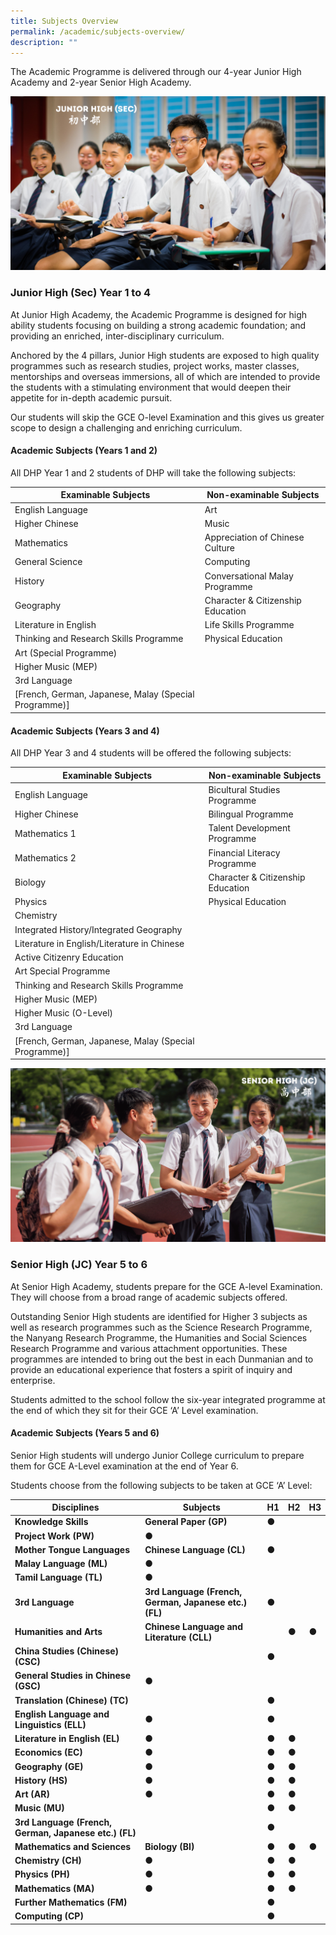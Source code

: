 ```yaml
---
title: Subjects Overview
permalink: /academic/subjects-overview/
description: ""
---
```

The Academic Programme is delivered through our 4-year Junior High Academy and 2-year Senior High Academy.

![](/images/Homepage/Junior-High-Sec.png)

### **Junior High (Sec) Year 1 to 4**
At Junior High Academy, the Academic Programme is designed for high ability students focusing on building a strong academic foundation; and providing an enriched, inter-disciplinary curriculum.  

Anchored by the 4 pillars, Junior High students are exposed to high quality programmes such as research studies, project works, master classes, mentorships and overseas immersions, all of which are intended to provide the students with a stimulating environment that would deepen their appetite for in-depth academic pursuit.  

Our students will skip the GCE O-level Examination and this gives us greater scope to design a challenging and enriching curriculum.

#### **Academic Subjects (Years 1 and 2)**

All DHP Year 1 and 2 students of DHP will take the following subjects:

| Examinable Subjects | Non-examinable Subjects |
| --- | --- |
| English Language | Art |
| Higher Chinese | Music |
| Mathematics | Appreciation of Chinese Culture |
| General Science | Computing |
| History | Conversational Malay Programme |
| Geography | Character & Citizenship Education |
| Literature in English | Life Skills Programme |
| Thinking and Research Skills Programme | Physical Education |
| Art (Special Programme) |  |
| Higher Music (MEP) |  |
| 3rd Language  
\[French, German, Japanese, Malay (Special Programme)\] |

#### **Academic Subjects (Years 3 and 4)**

All DHP Year 3 and 4 students will be offered the following subjects:

| Examinable Subjects | Non-examinable Subjects |
| --- | --- |
| English Language | Bicultural Studies Programme |
| Higher Chinese | Bilingual Programme |
| Mathematics 1 | Talent Development Programme |
| Mathematics 2 | Financial Literacy Programme |
| Biology | Character & Citizenship Education |
| Physics | Physical Education |
| Chemistry |  |
| Integrated History/Integrated Geography |  |
| Literature in English/Literature in Chinese |  |
| Active Citizenry Education |  |
| Art Special Programme |  |
| Thinking and Research Skills Programme |  |
| Higher Music (MEP) |  |
| Higher Music (O-Level) |  |
| 3rd Language  
\[French, German, Japanese, Malay (Special Programme)\] |


![](/images/Homepage/Senior%20High.png)
### **Senior High (JC) Year 5 to 6**
At Senior High Academy, students prepare for the GCE A-level Examination. They will choose from a broad range of academic subjects offered.  

Outstanding Senior High students are identified for Higher 3 subjects as well as research programmes such as the Science Research Programme, the Nanyang Research Programme, the Humanities and Social Sciences Research Programme and various attachment opportunities. These programmes are intended to bring out the best in each Dunmanian and to provide an educational experience that fosters a spirit of inquiry and enterprise.

Students admitted to the school follow the six-year integrated programme at the end of which they sit for their GCE ‘A’ Level examination.

#### **Academic Subjects (Years 5 and 6)**

Senior High students will undergo Junior College curriculum to prepare them for GCE A-Level examination at the end of Year 6.

Students choose from the following subjects to be taken at GCE ‘A’ Level:

| **Disciplines** | **Subjects** | **H1** | **H2** | **H3** |
| --- | --- | --- | --- | --- |
| **Knowledge Skills** | **General Paper (GP)** | **●** |  |  |
| **Project Work (PW)** | **●** |  |  |
| **Mother Tongue Languages** | **Chinese Language (CL)** | **●** |  |  |
| **Malay Language (ML)** | **●** |  |  |
| **Tamil Language (TL)** | **●** |  |  |
| **3rd Language** | **3rd Language (French, German, Japanese etc.) (FL)** | **●** |  |  |
| **Humanities and Arts** | **Chinese Language and Literature (CLL)** |  | **●** | **●** |
| **China Studies (Chinese) (CSC)** |  | **●** |  |
| **General Studies in Chinese (GSC)** | **●** |  |  |
| **Translation (Chinese) (TC)** |  | **●** |  |
| **English Language and Linguistics (ELL)** | **●** | **●** |  |
| **Literature in English (EL)** | **●** | **●** | **●** |
| **Economics (EC)** | **●** | **●** | **●** |
| **Geography (GE)** | **●** | **●** | **●** |
| **History (HS)** | **●** | **●** | **●** |
| **Art (AR)** | **●** | **●** | **●** |
| **Music (MU)** |  | **●** | **●** |
| **3rd Language (French, German, Japanese etc.) (FL)** |  | **●** |  |
| **Mathematics and Sciences** | **Biology (BI)** | **●** | **●** | **●** |
| **Chemistry (CH)** | **●** | **●** | **●** |
| **Physics (PH)** | **●** | **●** | **●** |
| **Mathematics (MA)** | **●** | **●** | **●** |
| **Further Mathematics (FM)** |  | **●** |  |
| **Computing (CP)** |  | **●** |  |